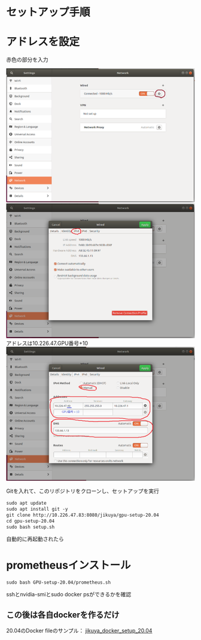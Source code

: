 # セットアップ手順

# アドレスを設定

赤色の部分を入力

![1](img1.png "これがアドレスの設定")
![2](img2.png "これがアドレスの設定")
アドレスは10.226.47.GPU番号+10
![3](img3.png "これがアドレスの設定")

Gitを入れて、このリポジトリをクローンし、セットアップを実行
```
sudo apt update
sudo apt install git -y
git clone http://10.226.47.83:8080/jikuya/gpu-setup-20.04
cd gpu-setup-20.04
sudo bash setup.sh
```

自動的に再起動されたら

# prometheusインストール
```
sudo bash GPU-setup-20.04/prometheus.sh
```

sshとnvidia-smiとsudo docker psができるかを確認

## この後は各自dockerを作るだけ
20.04のDocker fileのサンプル：
[jikuya_docker_setup_20.04](http://10.226.47.83:8080/jikuya/jikuya_docker_20.04_11.6)